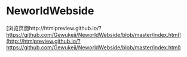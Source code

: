 ﻿# NeworldWebside


[浏览页面http://htmlpreview.github.io/?https://github.com/Gewukeji/NeworldWebside/blob/master/index.html](http://htmlpreview.github.io/?https://github.com/Gewukeji/NeworldWebside/blob/master/index.html)